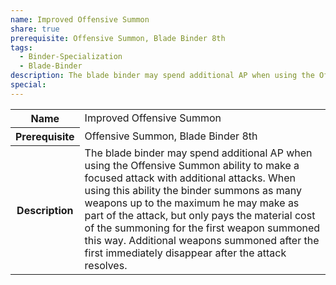 ```yaml
---
name: Improved Offensive Summon
share: true
prerequisite: Offensive Summon, Blade Binder 8th
tags:
  - Binder-Specialization
  - Blade-Binder
description: The blade binder may spend additional AP when using the Offensive Summon ability to make a focused attack with additional attacks. When using this ability the binder summons as many weapons up to the maximum he may make as part of the attack, but only pays the material cost of the summoning for the first weapon summoned this way. Additional weapons summoned after the first immediately disappear after the attack resolves.
special: 
---
```

<p><span dir="ltr" style="overflow-x: auto;"><table><tbody><tr><th dir="ltr">Name</th><td dir="ltr">Improved Offensive Summon</td></tr><tr><th dir="ltr">Prerequisite</th><td dir="ltr">Offensive Summon, Blade Binder 8th</td></tr><tr><th dir="ltr">Description</th><td dir="ltr">The blade binder may spend additional AP when using the Offensive Summon ability to make a focused attack with additional attacks. When using this ability the binder summons as many weapons up to the maximum he may make as part of the attack, but only pays the material cost of the summoning for the first weapon summoned this way. Additional weapons summoned after the first immediately disappear after the attack resolves.</td></tr></tbody></table></span></p>